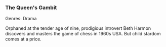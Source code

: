 ### The Queen's Gambit

Genres: Drama

Orphaned at the tender age of nine, prodigious introvert Beth Harmon discovers and masters the game of chess in 1960s USA.
But child stardom comes at a price.

